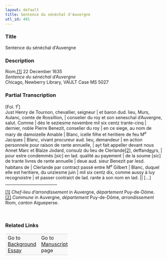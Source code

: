 ```yaml
---  
layout: default  
title: Sentence du sénéchal d'Auvergne  
utl_id: 481
---
```


### Title

Sentence du sénéchal d'Auvergne

### Description

<p>Riom,<a href="#_ftn1" name="_ftnref1" title="" id="_ftnref1">[1]</a> 22 December 1635<br /><em>Sentence du </em>s<em>énéchal d’Auvergne</em><br />
Chicago, Newberry Library, VAULT Case MS 5027</p>



### Partial Transcription

<p align="left">[Fol. 1<sup>r</sup>]<br />
Just Henry de Tournon, chevallier, seigneur | et baron dud. lieu, Murs, Aulanc, comte de Rossillion, | conselier du roy et son seneschal d’Auvergne, salut. Comme | dès le seziesme novembre mil six centz trante-cinq | dernier, noble Pierre Benezit, conselier du roy | en ce siege, au nom de mary de damoizelle Amable | Blanc, icelle filhe et heritiere de feu M<sup>e</sup> Jacques | Blanc, vivant procureur aud. lieu, demandeur | en action personnele pour raison de rante annuelle, | ayt fait appeller devant nous Annet Marc et Blaize Jodard, consulz du lieu de Clerlande<a href="#_ftn2" name="_ftnref2" title="" id="_ftnref2">[2]</a>, deffand<u>eu</u>rs, | pour estre condemmés [<em>sic</em>] en lad. qualité au payement | de la soume [<em>sic</em>] de trante livres de rante annuelle | deue aud. sieur Benezit par lesd. habitans de | Clerlande par contract passé entre M<sup>e</sup> Gilbert | Blanc, duquel elle est heritiere, du unziesme juin | mil six centz dix, comme aussy à luy recognoistre | et passer contraict de lad. rante à son nom en lad. || […]</p>
<div>
<hr align="left" size="1" width="33%" /><div id="ftn1"><a href="#_ftnref1" name="_ftn1" title="" id="_ftn1">[1]</a> <em>Chef-lieu d’arrondissement</em> in Auvergne, <em>département </em>Puy-de-Dôme.</div>
<div id="ftn2"><a href="#_ftnref2" name="_ftn2" title="" id="_ftn2">[2]</a> <em>Commune</em> in Auvergne, <em>département</em> Puy-de-Dôme, <em>arrondissement</em> Riom, <em>canton</em> Aigueperse.</div>
</div>
<p align="left"> </p>


### Related Links

<table border="0.5" cellpadding="1" cellspacing="1" style="width: 200px; background-color:#F8F8F8;">
    <tbody style="border-color:#ccc">
        <tr style="border-color:#ccc">
            <td>Go to <a href="https://french.newberry.t-pen.org/essay/481" target="_blank">Background Essay</a></td>
            <td>Go to <a href="https://french.newberry.t-pen.org/www/record.html?id=481" target="_blank">Manuscript</a> page</td>
        </tr>
    </tbody>
</table>
